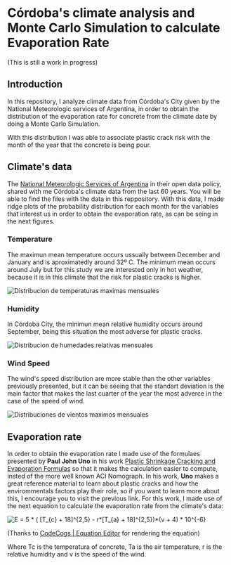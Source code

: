 # Córdoba's climate analysis and Monte Carlo Simulation to calculate Evaporation Rate

(This is still a work in progress)

## Introduction

In this repository, I analyze climate data from Córdoba's City given by the National Meteorologic services of Argentina, in order to obtain the distribution of the evaporation rate for concrete from the climate date by doing a Monte Carlo Simulation.

With this distribution I was able to associate plastic crack risk with the month of the year that the concrete is being pour.

## Climate's data

The [National Meteorologic Services of Argentina](https://www.smn.gob.ar/) in their open data policy, shared with me Córdoba's climate data from the last 60 years. You will be able to find the files with the data in this reppository. With this data, I made ridge plots of the probability distribution for each month for the variables that interest us in order to obtain the evaporation rate, as can be seing in the next figures.

### Temperature

The maximun mean temperature occurs ussually between December and January and is aproximatedly around 32º C. The minimum mean occurs around July but for this study we are interested only in hot weather, because it is in this climate that the risk for plastic cracks is higher.

![Distribucion de temperaturas maximas mensuales](https://user-images.githubusercontent.com/61053776/154969792-a4e70fa0-8195-4128-a7e5-42413a2c860b.png)

### Humidity

In Córdoba City, the minimun mean relative humidity occurs around September, being this situation the most adverse for plastic cracks.

![Distribucion de humedades relativas mensuales](https://user-images.githubusercontent.com/61053776/154969837-c7070654-0609-497a-904b-412141ca5b29.png)

### Wind Speed

The wind's speed distribution are more stable than the other variables previously presented, but it can be seeing that the standart deviation is the main factor that makes the last cuarter of the year the most adverce in the case of the speed of wind.

![Distribuciones de vientos maximos mensuales](https://user-images.githubusercontent.com/61053776/154969866-13de96a0-3b49-4ffa-8f97-3c90b23364dd.png)


## Evaporation rate

In order to obtain the evaporation rate I made use of the formulaes presented by **Paul John Uno** in his work [Plastic Shrinkage Cracking and Evaporation Formulas](https://www.researchgate.net/publication/260209439_Plastic_Shrinkage_Cracking_and_Evaporation_Formulas) so that it makes the calculation easier to compute, insted of the more well known ACI Nomograph. In his work, **Uno** makes a great reference material to learn about plastic cracks and how the envirommentals factors play their role, so if you want to learn more about this, I encourage you to visit the previous link.
For this work, I made use of the next equation to calculate the evaporation rate from the climate's data:

<img src="https://latex.codecogs.com/svg.image?E&space;=&space;5&space;*&space;(&space;[T_{c}&space;&plus;&space;18]^{2,5}&space;-&space;r*[T_{a}&space;&plus;&space;18]^{2,5})*(v&space;&plus;&space;4)&space;*&space;10^{-6}" title="E = 5 * ( [T_{c} + 18]^{2,5} - r*[T_{a} + 18]^{2,5})*(v + 4) * 10^{-6}" />

(Thanks to [CodeCogs | Equation Editor](https://editor.codecogs.com/) for rendering the equation)

Where Tc is the temperatura of concrete, Ta is the air temperature, r is the relative humidity and v is the speed of the wind.



